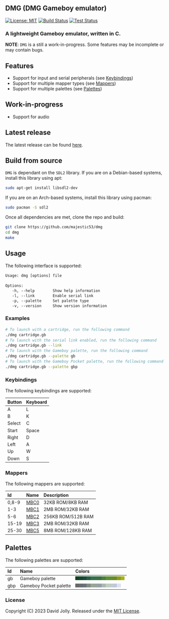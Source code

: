 <!--
SPDX-FileCopyrightText: 2023 David Jolly <majestic53@gmail.com>
SPDX-License-Identifier: MIT
-->

## DMG (DMG Gameboy emulator)

[![License: MIT](https://shields.io/badge/license-MIT-blue.svg?style=flat)](LICENSES/MIT.txt) [![Build Status](https://github.com/majestic53/dmg/workflows/Build/badge.svg)](https://github.com/majestic53/dmg/actions/workflows/build.yml) [![Test Status](https://github.com/majestic53/dmg/workflows/Test/badge.svg)](https://github.com/majestic53/dmg/actions/workflows/test.yml)

### A lightweight Gameboy emulator, written in C.

__NOTE__: `DMG` is a still a work-in-progress. Some features may be incomplete or may contain bugs.

## Features

* Support for input and serial peripherals (see [Keybindings](https://github.com/majestic53/dmg#keybindings))
* Support for multiple mapper types (see [Mappers](https://github.com/majestic53/dmg#mappers))
* Support for multiple palettes (see [Palettes](https://github.com/majestic53/dmg#palettes))

## Work-in-progress

* Support for audio

## Latest release

The latest release can be found [here](https://github.com/majestic53/dmg/releases).

## Build from source

`DMG` is dependant on the `SDL2` library. If you are on a Debian-based systems, install this library using apt:

```bash
sudo apt-get install libsdl2-dev
```

If you are on an Arch-based systems, install this library using pacman:

```bash
sudo pacman -S sdl2
```

Once all dependencies are met, clone the repo and build:

```bash
git clone https://github.com/majestic53/dmg
cd dmg
make
```

## Usage

The following interface is supported:

```
Usage: dmg [options] file

Options:
   -h, --help        Show help information
   -l, --link        Enable serial link
   -p, --palette     Set palette type
   -v, --version     Show version information
```

### Examples

```bash
# To launch with a cartridge, run the following command
./dmg cartridge.gb
# To launch with the serial link enabled, run the following command
./dmg cartridge.gb --link
# To launch with the Gameboy palette, run the following command
./dmg cartridge.gb --palette gb
# To launch with the Gameboy Pocket palette, run the following command
./dmg cartridge.gb --palette gbp
```

### Keybindings

The following keybindings are supported:

|Button |Keyboard|
|:------|:-------|
|A      |L       |
|B      |K       |
|Select |C       |
|Start  |Space   |
|Right  |D       |
|Left   |A       |
|Up     |W       |
|Down   |S       |

### Mappers

The following mappers are supported:

|Id   |Name                                       |Description       |
|:----|:------------------------------------------|:-----------------|
|0,8-9|[MBC0](https://gbdev.io/pandocs/nombc.html)|32KB ROM/8KB RAM  |
|1-3  |[MBC1](https://gbdev.io/pandocs/MBC1.html) |2MB ROM/32KB RAM  |
|5-6  |[MBC2](https://gbdev.io/pandocs/MBC2.html) |256KB ROM/512B RAM|
|15-19|[MBC3](https://gbdev.io/pandocs/MBC3.html) |2MB ROM/32KB RAM  |
|25-30|[MBC5](https://gbdev.io/pandocs/MBC5.html) |8MB ROM/128KB RAM |

## Palettes

The following palettes are supported:

|Id |Name                  |Colors              |
|:--|:---------------------|:-------------------|
|gb |Gameboy palette       |![gb](docs/gb.png)  |
|gbp|Gameboy Pocket palette|![gbp](docs/gbp.png)|

### License

Copyright (C) 2023 David Jolly. Released under the [MIT License](LICENSES/MIT.txt).

